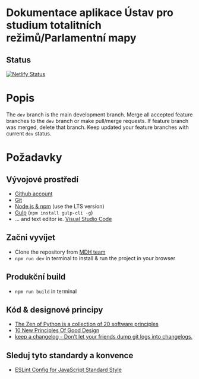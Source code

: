 # Dokumentace aplikace Ústav pro studium totalitních režimů/Parlamentní mapy

## Status

[![Netlify Status](https://api.netlify.com/api/v1/badges/20a4a8b8-9ec5-471b-aa74-c0af98279a40/deploy-status)](https://app.netlify.com/sites/ustr-parlamentni-mapy/deploys)

# Popis
The `dev` branch is the main development branch. Merge all accepted feature branches to the `dev` branch or make pull/merge requests. If feature branch was merged, delete that branch. Keep updated your feature branches with current `dev` status.

# Požadavky
## Vývojové prostředí
* [Github account](https://github.com/)
* [Git](https://git-scm.com/downloads)
* [Node.js & npm](https://nodejs.org/en/) (use the LTS version)
* [Gulp](http://gulpjs.com/) (`npm install gulp-cli -g`)
* ... and text editor ie. [Visual Studio Code](https://code.visualstudio.com/)
## Začni vyvíjet
* Clone the repository from [MDH team](https://github.com/jakubferenc/ustr-mdh-mapa)
* `npm run dev` in terminal to install & run the project in your browser

## Produkční build
* `npm run build` in terminal

## Kód & designové principy 
* [The Zen of Python is a collection of 20 software principles](https://en.wikipedia.org/wiki/Zen_of_Python)
* [10 New Principles Of Good Design](https://www.fastcodesign.com/90154519/10-new-principles-of-good-design)
* [keep a changelog - Don’t let your friends dump git logs into changelogs.](https://keepachangelog.com/en/1.0.0/)

## Sleduj tyto standardy a konvence
* [ESLint Config for JavaScript Standard Style](https://github.com/standard/eslint-config-standard)
